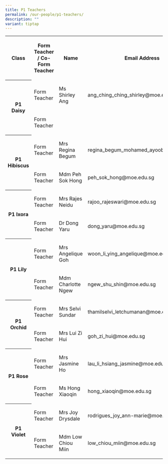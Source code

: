 ```yaml
---
title: P1 Teachers
permalink: /our-people/p1-teachers/
description: ""
variant: tiptap
---
```

<table style="minWidth: 100px">
<colgroup>
<col>
<col>
<col>
<col>
</colgroup>
<tbody>
<tr>
<th rowspan="1" colspan="1">
<p>Class</p>
</th>
<th rowspan="1" colspan="1">
<p>Form Teacher / Co-Form Teacher</p>
</th>
<th rowspan="1" colspan="1">
<p>Name</p>
</th>
<th rowspan="1" colspan="1">
<p>Email Address</p>
</th>
</tr>
<tr>
<th rowspan="2" colspan="1">
<p>P1 Daisy</p>
</th>
<td rowspan="1" colspan="1">
<p>Form Teacher</p>
</td>
<td rowspan="1" colspan="1">
<p>Ms Shirley Ang</p>
</td>
<td rowspan="1" colspan="1">
<p>ang_ching_ching_shirley@moe.edu.sg</p>
</td>
</tr>
<tr>
<td rowspan="1" colspan="1">
<p>Form Teacher</p>
</td>
<td rowspan="1" colspan="1">
<p></p>
</td>
<td rowspan="1" colspan="1">
<p></p>
</td>
</tr>
<tr>
<th rowspan="2" colspan="1">
<p>P1 Hibiscus</p>
</th>
<td rowspan="1" colspan="1">
<p>Form Teacher</p>
</td>
<td rowspan="1" colspan="1">
<p>Mrs Regina Begum</p>
</td>
<td rowspan="1" colspan="1">
<p>regina_begum_mohamed_ayoob@moe.edu.sg</p>
</td>
</tr>
<tr>
<td rowspan="1" colspan="1">
<p>Form Teacher</p>
</td>
<td rowspan="1" colspan="1">
<p>Mdm Peh Sok Hong</p>
</td>
<td rowspan="1" colspan="1">
<p>peh_sok_hong@moe.edu.sg</p>
</td>
</tr>
<tr>
<th rowspan="2" colspan="1">
<p>P1 Ixora</p>
</th>
<td rowspan="1" colspan="1">
<p>Form Teacher</p>
</td>
<td rowspan="1" colspan="1">
<p>Mrs Rajes Neidu</p>
</td>
<td rowspan="1" colspan="1">
<p>rajoo_rajeswari@moe.edu.sg</p>
</td>
</tr>
<tr>
<td rowspan="1" colspan="1">
<p>Form Teacher</p>
</td>
<td rowspan="1" colspan="1">
<p>Dr Dong Yaru</p>
</td>
<td rowspan="1" colspan="1">
<p>dong_yaru@moe.edu.sg</p>
</td>
</tr>
<tr>
<th rowspan="2" colspan="1">
<p>P1 Lily</p>
</th>
<td rowspan="1" colspan="1">
<p>Form Teacher</p>
</td>
<td rowspan="1" colspan="1">
<p>Mrs Angelique Goh</p>
</td>
<td rowspan="1" colspan="1">
<p>woon_li_ying_angelique@moe.edu.sg</p>
</td>
</tr>
<tr>
<td rowspan="1" colspan="1">
<p>Form Teacher</p>
</td>
<td rowspan="1" colspan="1">
<p>Mdm Charlotte Ngew</p>
</td>
<td rowspan="1" colspan="1">
<p>ngew_shu_shin@moe.edu.sg</p>
</td>
</tr>
<tr>
<th rowspan="2" colspan="1">
<p>P1 Orchid</p>
</th>
<td rowspan="1" colspan="1">
<p>Form Teacher</p>
</td>
<td rowspan="1" colspan="1">
<p>Mrs Selvi Sundar</p>
</td>
<td rowspan="1" colspan="1">
<p>thamilselvi_letchumanan@moe.edu.sg</p>
</td>
</tr>
<tr>
<td rowspan="1" colspan="1">
<p>Form Teacher</p>
</td>
<td rowspan="1" colspan="1">
<p>Mrs Lui Zi Hui</p>
</td>
<td rowspan="1" colspan="1">
<p>goh_zi_hui@moe.edu.sg</p>
</td>
</tr>
<tr>
<th rowspan="2" colspan="1">
<p>P1 Rose</p>
</th>
<td rowspan="1" colspan="1">
<p>Form Teacher</p>
</td>
<td rowspan="1" colspan="1">
<p>Mrs Jasmine Ho</p>
</td>
<td rowspan="1" colspan="1">
<p>lau_li_hsiang_jasmine@moe.edu.sg</p>
</td>
</tr>
<tr>
<td rowspan="1" colspan="1">
<p>Form Teacher</p>
</td>
<td rowspan="1" colspan="1">
<p>Ms Hong Xiaoqin</p>
</td>
<td rowspan="1" colspan="1">
<p>hong_xiaoqin@moe.edu.sg</p>
</td>
</tr>
<tr>
<th rowspan="2" colspan="1">
<p>P1 Violet</p>
</th>
<td rowspan="1" colspan="1">
<p>Form Teacher</p>
</td>
<td rowspan="1" colspan="1">
<p>Mrs Joy Drysdale</p>
</td>
<td rowspan="1" colspan="1">
<p>rodrigues_joy_ann-marie@moe.edu.sg</p>
</td>
</tr>
<tr>
<td rowspan="1" colspan="1">
<p>Form Teacher</p>
</td>
<td rowspan="1" colspan="1">
<p>Mdm Low Chiou Miin</p>
</td>
<td rowspan="1" colspan="1">
<p>low_chiou_miin@moe.edu.sg</p>
</td>
</tr>
</tbody>
</table>
<p></p>